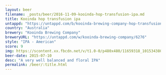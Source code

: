 ```yaml
---
layout: beer
filename: _posts/beer/2016-11-09-kooinda-hop-transfusion-ipa.md
title: Kooinda hop transfusion ipa
untappd: "https://untappd.com/b/kooinda-brewing-company-hop-transfusion-ipa/264237"
country: "Australia"
brewery: "Kooinda Brewing Company"
breweryURL: "https://untappd.com/w/kooinda-brewing-company/6276"
style: "IPA - American"
score: 9
img: https://scontent.xx.fbcdn.net/v/t1.0-0/p480x480/11659318_10153438037553745_8784383877969678894_n.jpg?oh=d1f58974424fb8e71aa53a673809da0f&oe=590661EB
beer-date: 2015-07-10
desc: "A very well balanced and floral IPA"
permalink: /beer/:title.html
---
```

